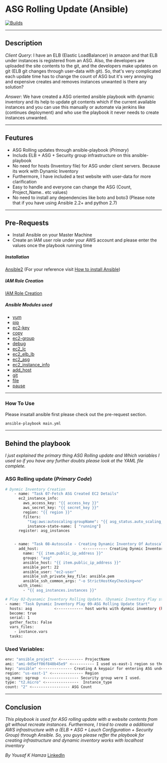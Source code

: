 # ASG Rolling Update (Ansible)
[![Builds](https://travis-ci.org/joemccann/dillinger.svg?branch=master)](https://travis-ci.org/joemccann/dillinger)

---
## Description

_Client Query_: I have an ELB (Elastic LoadBalancer) in amazon and that ELB under instances is registered from an ASG. Also, the developers are uploaded the site contents to the git, and the developers make updates on git (ELB git changes through user-data with git). So, that's very complicated each update time has to change the count of ASG but it's very annoying and expensive creates and removes instances unwanted is there any solution?

_Answer_: We have created a ASG oriented ansible playbook with dynamic inventory and its help to update git contents which if the current available instances and you can use this manually or automate via jenkins like (continues deployment) and who use the playbook it never needs to create instances unwanted.

---
## Feutures
- ASG Rolling updates through ansible-playbook (_Primary_)
- Includs ELB + ASG + Security group infrastructure on this ansible-playbook
- No need for hosts (Inventory file) for ASG under client servers. Because its work with Dynamic Inventory
- Furthermore, I have included a test website with user-data for more clarification
- Easy to handle and everyone can change the ASG (Count, Project_Name.. etc values)
- No need to install any dependencies like boto and boto3 (Please note that if you have using Ansible 2.2+ and python 2.7)
---
## Pre-Requests
- Install Ansible on your Master Machine
- Create an IAM user role under your AWS account and please enter the values once the playbook running time
##### Installation
[Ansible2](https://docs.ansible.com/ansible/2.3/index.html) (For your reference visit [How to install Ansible](https://docs.ansible.com/ansible/latest/installation_guide/intro_installation.html))
##### IAM Role Creation
[IAM Role Creation](https://docs.aws.amazon.com/IAM/latest/UserGuide/id_roles_create.html)
##### Ansible Modules used
- [yum](https://docs.ansible.com/ansible/latest/collections/ansible/builtin/yum_module.html) 
- [pip](https://docs.ansible.com/ansible/latest/collections/ansible/builtin/pip_module.html)
- [ec2-key](https://docs.ansible.com/ansible/latest/collections/amazon/aws/ec2_key_module.html)
- [copy](https://docs.ansible.com/ansible/latest/collections/ansible/builtin/copy_module.html)
- [ec2-group](https://docs.ansible.com/ansible/latest/collections/amazon/aws/ec2_group_module.html)
- [debug](https://www.google.com/search?q=debug+%2B+ansible&rlz=1C1ONGR_enIN928IN928&oq=debug+%2B+ansible&aqs=chrome..69i57.5092j0j4&sourceid=chrome&ie=UTF-8)
- [ec2_lc](https://docs.ansible.com/ansible/latest/collections/community/aws/ec2_lc_module.html)
- [ec2_elb_lb](https://docs.ansible.com/ansible/latest/collections/amazon/aws/ec2_elb_lb_module.html)
- [ec2_asg](https://docs.ansible.com/ansible/latest/collections/community/aws/ec2_asg_module.html)
- [ec2_instance_info](https://docs.ansible.com/ansible/latest/collections/community/aws/ec2_instance_info_module.html)
- [add_host](https://docs.ansible.com/ansible/latest/collections/ansible/builtin/add_host_module.html)
- [git](https://docs.ansible.com/ansible/latest/collections/ansible/builtin/git_module.html)
- [file](https://docs.ansible.com/ansible/latest/collections/ansible/builtin/file_module.html)
- [pause](https://docs.ansible.com/ansible/latest/collections/ansible/builtin/pause_module.html)
---
### How To Use
Please insatall ansible first please check out the pre-request section.
```sh
ansible-playbook main.yml
```
---
## Behind the playbook
_I just explained the primary thing ASG Rolling update and Which variables I used so if you have any further doubts please look at the YAML file complete._
### ASG Rolling update (_Primary Code_)
```sh
# Dynmic Inventory Creation
    - name: "Task 07-Fetch ASG Created EC2 Details"
      ec2_instance_info:
        aws_access_key: "{{ access_key }}"
        aws_secret_key: "{{ secret_key }}"
        region: "{{ region }}"
        filters:
          "tag:aws:autoscaling:groupName": "{{ asg_status.auto_scaling_group_name }}"      <------- this is your ASG Name
          instance-state-name: [ "running"]
      register: asg_instances


    - name: "Task 08-Autoscale - Creating Dynamic Inventory Of Autoscaling EC2"
      add_host:                    <---------- Creating Dynmic Inventory
        name: "{{ item.public_ip_address }}"
        groups: "asg"
        ansible_host: "{{ item.public_ip_address }}"
        ansible_port: 22
        ansible_user: "ec2-user"
        ansible_ssh_private_key_file: ansible.pem
        ansible_ssh_common_args: "-o StrictHostKeyChecking=no"
      with_items:
        - "{{ asg_instances.instances }}"

# Play 02-Dyanamic Inventory Rolling Update. (Dynamic Inventory Play starts)
- name: "Task Dynamic Inventory Play 09-ASG Rolling Update Start"
  hosts: asg          <------------ host works with dynmic inventory (hosts)
  become: true
  serial: 1
  gather_facts: False
  vars_files:
    - instance.vars
  tasks:
```

### Used Variables: 
```sh
env: "ansible_project"  <---------- ProjectName
ami: "ami-0d5eff06f840b45e9" <---------- I used us-east-1 region so the AMI under us-east-1
key: "ansible" <-------------- Creating A keypair for entering ASG under instances
region: "us-east-1" <-------------- Region
sg_name: sgroup  <--------------- Security group were I used. 
type: "t2.micro" <---------------  Instance_type
count: "2" <----------------- ASG Count
```
---
## Conclusion 
_This playbook is used for ASG rolling update with a website contents from git without recreate instances. Furthermore, I tried to create a additional AWS infrastructure with a (ELB + ASG + Lauch Configuration + Security Group) through Ansible. So, you guys please reffer the playbook for creating infrastructure and dynamic inventory works with localhost inventory_

_By_
_Yousaf K Hamza_
[LinkedIn](linkedin.com/in/yousaf-k-hamza-9274ba145)
